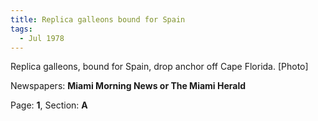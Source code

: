 ```yaml
---  
title: Replica galleons bound for Spain  
tags:  
  - Jul 1978  
---  
```

  
Replica galleons, bound for Spain, drop anchor off Cape Florida. [Photo]  
  
Newspapers: **Miami Morning News or The Miami Herald**  
  
Page: **1**, Section: **A** 
